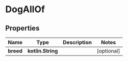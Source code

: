 
# DogAllOf

## Properties
Name | Type | Description | Notes
------------ | ------------- | ------------- | -------------
**breed** | **kotlin.String** |  |  [optional]




